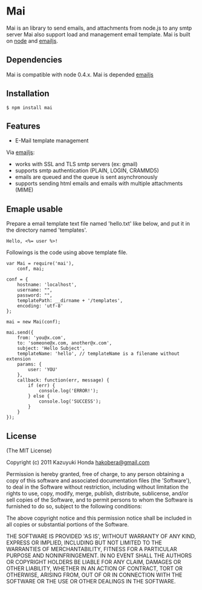 
# Mai

  Mai is an library to send emails, and attachments from node.js to any smtp server
  Mai also support load and management email template.
  Mai is built on [node](http://nodejs.org) and [emailjs](https://github.com/eleith/emailjs).

## Dependencies

Mai is compatible with node 0.4.x.
Mai is depended [emailjs](https://github.com/eleith/emailjs)

## Installation

    $ npm install mai

## Features

  * E-Mail template management

Via [emailjs](https://github.com/eleith/emailjs):

  * works with SSL and TLS smtp servers (ex: gmail)
  * supports smtp authentication (PLAIN, LOGIN, CRAMMD5)
  * emails are queued and the queue is sent asynchronously
  * supports sending html emails and emails with multiple attachments (MIME)

## Emaple usable

Prepare a email template text file named 'hello.txt' like below, 
and put it in the directory named 'templates'.

    Hello, <%= user %>!

Followings is the code using above template file.

    var Mai = require('mai'),
        conf, mai;

    conf = {
        hostname: 'localhost',
        username: "",
        password: "",
        templatePath: __dirname + '/templates',
        encoding: 'utf-8'
    };

    mai = new Mai(conf);
    
    mai.send({
        from: 'you@x.com',
        to: 'someone@x.com, another@x.com',
        subject: 'Hello Subject',
        templateName: 'hello', // templateName is a filename without extension
        params: {
            user: 'YOU'
        },
        callback: function(err, message) {
            if (err) {
                console.log('ERROR!');
            } else {
                console.log('SUCCESS');
            }
        }
    });

## License 

(The MIT License)

Copyright (c) 2011 Kazuyuki Honda <hakobera@gmail.com>

Permission is hereby granted, free of charge, to any person obtaining
a copy of this software and associated documentation files (the
'Software'), to deal in the Software without restriction, including
without limitation the rights to use, copy, modify, merge, publish,
distribute, sublicense, and/or sell copies of the Software, and to
permit persons to whom the Software is furnished to do so, subject to
the following conditions:

The above copyright notice and this permission notice shall be
included in all copies or substantial portions of the Software.

THE SOFTWARE IS PROVIDED 'AS IS', WITHOUT WARRANTY OF ANY KIND,
EXPRESS OR IMPLIED, INCLUDING BUT NOT LIMITED TO THE WARRANTIES OF
MERCHANTABILITY, FITNESS FOR A PARTICULAR PURPOSE AND NONINFRINGEMENT.
IN NO EVENT SHALL THE AUTHORS OR COPYRIGHT HOLDERS BE LIABLE FOR ANY
CLAIM, DAMAGES OR OTHER LIABILITY, WHETHER IN AN ACTION OF CONTRACT,
TORT OR OTHERWISE, ARISING FROM, OUT OF OR IN CONNECTION WITH THE
SOFTWARE OR THE USE OR OTHER DEALINGS IN THE SOFTWARE.